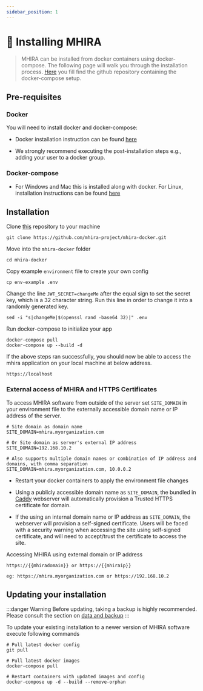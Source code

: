 ```yaml
---
sidebar_position: 1
---
```



# 🐳 Installing MHIRA 

> MHIRA can be installed from docker containers using docker-compose. 
> The following page will walk you through the installation process.
> [Here](https://github.com/mhira-project/mhira-docker) you fill find the github repository containing the docker-compose setup. 

## Pre-requisites

### Docker

You will need to install docker and docker-compose:

* Docker installation instruction can be found [here](https://docs.docker.com/get-docker/)

* We strongly recommend executing the post-installation steps e.g., adding your user to a docker group. 

### Docker-compose

* For Windows and Mac this is installed along with docker. For Linux, installation instructions can be found [here](https://docs.docker.com/compose/install/)

## Installation

Clone [this](https://github.com/mhira-project/mhira-docker) repository to your machine

    git clone https://github.com/mhira-project/mhira-docker.git

Move into the `mhira-docker` folder

    cd mhira-docker

Copy example `environment` file to create your own config

    cp env-example .env

Change the line `JWT_SECRET=changeMe` after the equal sign to set the secret key, which is a 32 character string. Run this line in order to change it into a randomly generated key.

    sed -i "s|changeMe|$(openssl rand -base64 32)|" .env

Run docker-compose to initialize your app

    docker-compose pull
    docker-compose up --build -d

If the above steps ran successfully, you should now be able to access the mhira application on your local machine at below address.

    https://localhost


### External access of MHIRA and HTTPS Certificates

To access MHIRA software from outside of the server set `SITE_DOMAIN` in your environment file to the externally accessible domain name or  IP address of the server.

    # Site domain as domain name
    SITE_DOMAIN=mhira.myorganization.com

    # Or Site domain as server's external IP address
    SITE_DOMAIN=192.168.10.2

    # Also supports multiple domain names or combination of IP address and domains, with comma separation
    SITE_DOMAIN=mhira.myorganization.com, 10.0.0.2

* Restart your docker containers to apply the environment file changes

* Using a publicly accessible domain name as `SITE_DOMAIN`, the bundled in [Caddy](https://caddyserver.com/) webserver will automatically provision a Trusted HTTPS certificate for domain.

* If the using an internal domain name or IP address as `SITE_DOMAIN`, the webserver will provision a self-signed certificate. Users will be faced with a security warning when accessing the site using self-signed certificate, and will need to accept/trust the certificate to access the site.

Accessing MHIRA using external domain or IP address

    https://{{mhiradomain}} or https://{{mhiraip}}

    eg: https://mhira.myorganization.com or https://192.168.10.2

## Updating your installation

:::danger Warning
Before updating, taking a backup is highly recommended. 
Please consult the section on [data and backup](data-and-backup)
:::    



To update your existing installation to a newer version of MHIRA software execute following commands

    # Pull latest docker config
    git pull 

    # Pull latest docker images
    docker-compose pull  

    # Restart containers with updated images and config   
    docker-compose up -d --build --remove-orphan